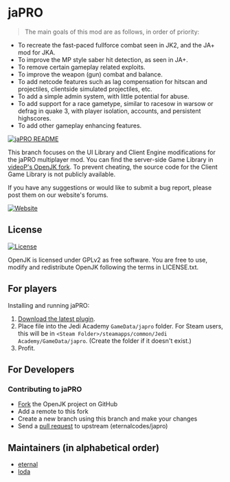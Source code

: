 # jaPRO

>The main goals of this mod are as follows, in order of priority:
>
* To recreate the fast-paced fullforce combat seen in JK2, and the JA+ mod for JKA.
* To improve the MP style saber hit detection, as seen in JA+.
* To remove certain gameplay related exploits.
* To improve the weapon (gun) combat and balance.
* To add netcode features such as lag compensation for hitscan and projectiles, clientside simulated projectiles, etc.
* To add a simple admin system, with little potential for abuse.
* To add support for a race gametype, similar to racesow in warsow or defrag in quake 3, with player isolation, accounts, and persistent highscores.
* To add other gameplay enhancing features.

[![jaPRO README](https://img.shields.io/badge/readme-videoP%20japro-blue.svg)](https://github.com/videoP/jaPRO/blob/master/README.md)

This branch focuses on the UI Library and Client Engine modifications for the jaPRO multiplayer mod. You can find the server-side Game Library in [videoP's OpenJK fork](https://github.com/videoP/jaPRO). To prevent cheating, the source code for the Client Game Library is not publicly available.

If you have any suggestions or would like to submit a bug report, please post them on our website's forums.

[![Website](https://img.shields.io/badge/website-upsgaming.com-brightgreen.svg)](http://upsgaming.com)

## License

[![License](https://img.shields.io/github/license/JACoders/OpenJK.svg)](https://github.com/JACoders/OpenJK/blob/master/LICENSE.txt)

OpenJK is licensed under GPLv2 as free software. You are free to use, modify and redistribute OpenJK following the terms in LICENSE.txt.

## For players

Installing and running jaPRO:

1. [Download the latest plugin](http://upsgaming.com/files/japro3.pk3).
2. Place file into the Jedi Academy `GameData/japro` folder. For Steam users, this will be in `<Steam Folder>/steamapps/common/Jedi Academy/GameData/japro`. (Create the folder if it doesn't exist.)
3. Profit.

## For Developers

### Contributing to jaPRO
* [Fork](https://github.com/JACoders/OpenJK/fork) the OpenJK project on GitHub
* Add a remote to this fork
* Create a new branch using this branch and make your changes
* Send a [pull request](https://help.github.com/articles/creating-a-pull-request) to upstream (eternalcodes/japro)

## Maintainers (in alphabetical order)

* [eternal](https://github.com/eternalcodes)
* [loda](https://github.com/videoP)